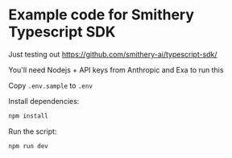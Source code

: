 # Example code for Smithery Typescript SDK

Just testing out https://github.com/smithery-ai/typescript-sdk/

You'll need Nodejs + API keys from Anthropic and Exa to run this

Copy `.env.sample` to `.env`

Install dependencies:

```sh
npm install
```

Run the script:

```sh
npm run dev
```
